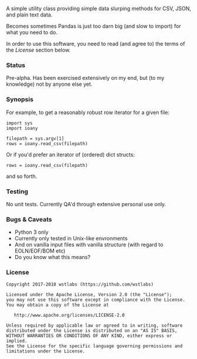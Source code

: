A simple utility class providing simple data slurping methods for CSV, JSON, and plain text data. 

Becomes sometimes Pandas is just too darn big (and slow to import) for what you need to do.

In order to use this software, you need to read (and agree to) the terms of the *License* section below.

### Status

Pre-alpha.  Has been exercised extensively on my end, but (to my knowledge) not by anyone else yet.

### Synopsis 

For example, to get a reasonably robust row iterator for a given file: 

```
import sys
import ioany

filepath = sys.argv[1]
rows = ioany.read_csv(filepath)
```

Or if you'd prefer an iterator of (ordered) dict structs: 
```
rows = ioany.read_csv(filepath)
```

and so forth.  

### Testing 

No unit tests.  Currently QA'd through extensive personal use only.

### Bugs & Caveats
* Python 3 only 
* Currently only tested in Unix-like envronments
* And on vanilla input files with vanilla structure (with regard to EOLN/EOF/BOM etc)
* Do you know what this means?

### License 
```
Copyright 2017-2018 wstlabs (https://github.com/wstlabs) 

Licensed under the Apache License, Version 2.0 (the "License");
you may not use this software except in compliance with the License.
You may obtain a copy of the License at

   http://www.apache.org/licenses/LICENSE-2.0

Unless required by applicable law or agreed to in writing, software
distributed under the License is distributed on an "AS IS" BASIS,
WITHOUT WARRANTIES OR CONDITIONS OF ANY KIND, either express or implied.
See the License for the specific language governing permissions and
limitations under the License.
```




